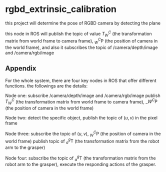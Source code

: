 # rgbd_extrinsic_calibration
this project will determine the pose of RGBD camera by detecting the plane


this node in ROS will publish the topic of value $T_W^{C}$ (the transformation matrix from world frame to camera frame), $_{W}^{C}\textrm{P}$ (the position of camera in the world frame), and also it subscribes the topic of /camera/depth/image and /camera/rgb/image



## Appendix

For the whole system, there are four key nodes in ROS that offer different functions. the followings are the details:


Node one: subscribe /camera/depth/image and /camera/rgb/image
          publish   $T_W^{C}$ (the transformation matrix from world frame to camera frame), _${W}^{C}\textrm{P}$ (the position of camera in the world frame)

Node two: detect the specific object, 
          publish  the topic of $(u,v)$ in the pixel frame


Node three: subscribe the topic of $(u,v)$, $_{W}^{C}\textrm{P}$ (the position of camera in the world frame)
            publish topic of $_{a}^{g}\textrm{T}$ (the transformation matrix from the robot arm to the grasper)


Node four:  subscribe the topic of $_{a}^{g}\textrm{T}$ (the transformation matrix from the robot arm to the grasper), execute the responding actions of the grasper.